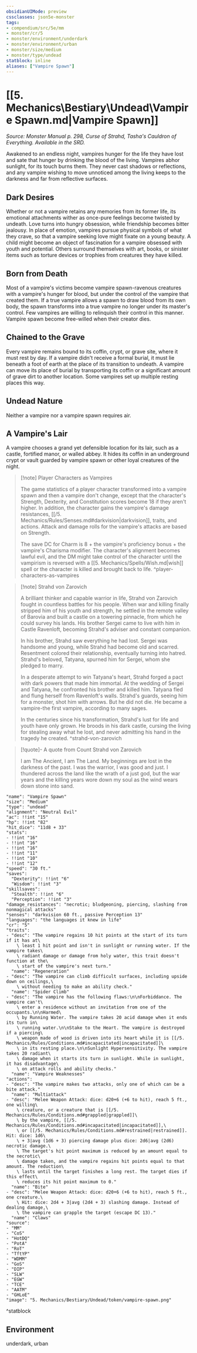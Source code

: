 ```yaml
---
obsidianUIMode: preview
cssclasses: json5e-monster
tags:
- compendium/src/5e/mm
- monster/cr/5
- monster/environment/underdark
- monster/environment/urban
- monster/size/medium
- monster/type/undead
statblock: inline
aliases: ["Vampire Spawn"]
---
```

# [[5. Mechanics\Bestiary\Undead\Vampire Spawn.md|Vampire Spawn]]
*Source: Monster Manual p. 298, Curse of Strahd, Tasha's Cauldron of Everything. Available in the SRD.*  

Awakened to an endless night, vampires hunger for the life they have lost and sate that hunger by drinking the blood of the living. Vampires abhor sunlight, for its touch burns them. They never cast shadows or reflections, and any vampire wishing to move unnoticed among the living keeps to the darkness and far from reflective surfaces.

## Dark Desires

Whether or not a vampire retains any memories from its former life, its emotional attachments wither as once-pure feelings become twisted by undeath. Love turns into hungry obsession, while friendship becomes bitter jealousy. In place of emotion, vampires pursue physical symbols of what they crave, so that a vampire seeking love might fixate on a young beauty. A child might become an object of fascination for a vampire obsessed with youth and potential. Others surround themselves with art, books, or sinister items such as torture devices or trophies from creatures they have killed.

## Born from Death

Most of a vampire's victims become vampire spawn-ravenous creatures with a vampire's hunger for blood, but under the control of the vampire that created them. If a true vampire allows a spawn to draw blood from its own body, the spawn transforms into a true vampire no longer under its master's control. Few vampires are willing to relinquish their control in this manner. Vampire spawn become free-willed when their creator dies.

## Chained to the Grave

Every vampire remains bound to its coffin, crypt, or grave site, where it must rest by day. If a vampire didn't receive a formal burial, it must lie beneath a foot of earth at the place of its transition to undeath. A vampire can move its place of burial by transporting its coffin or a significant amount of grave dirt to another location. Some vampires set up multiple resting places this way.

## Undead Nature

Neither a vampire nor a vampire spawn requires air.

## A Vampire's Lair

A vampire chooses a grand yet defensible location for its lair, such as a castle, fortified manor, or walled abbey. It hides its coffin in an underground crypt or vault guarded by vampire spawn or other loyal creatures of the night.

> [!note] Player Characters as Vampires
> 
> The game statistics of a player character transformed into a vampire spawn and then a vampire don't change, except that the character's Strength, Dexterity, and Constitution scores become 18 if they aren't higher. In addition, the character gains the vampire's damage resistances, [[/5. Mechanics/Rules/Senses.md#darkvision|darkvision]], traits, and actions. Attack and damage rolls for the vampire's attacks are based on Strength.
> 
> The save DC for Charm is 8 + the vampire's proficiency bonus + the vampire's Charisma modifier. The character's alignment becomes lawful evil, and the DM might take control of the character until the vampirism is reversed with a [[5. Mechanics/Spells/Wish.md|wish]] spell or the character is killed and brought back to life.
^player-characters-as-vampires

> [!note] Strahd von Zarovich
> 
> A brilliant thinker and capable warrior in life, Strahd von Zarovich fought in countless battles for his people. When war and killing finally stripped him of his youth and strength, he settled in the remote valley of Barovia and built a castle on a towering pinnacle, from which he could survey his lands. His brother Sergei came to live with him in Castle Ravenloft, becoming Strahd's adviser and constant companion.
> 
> In his brother, Strahd saw everything he had lost. Sergei was handsome and young, while Strahd had become old and scarred. Resentment colored their relationship, eventually turning into hatred. Strahd's beloved, Tatyana, spurned him for Sergei, whom she pledged to marry.
> 
> In a desperate attempt to win Tatyana's heart, Strahd forged a pact with dark powers that made him immortal. At the wedding of Sergei and Tatyana, he confronted his brother and killed him. Tatyana fled and flung herself from Ravenloft's walls. Strahd's guards, seeing him for a monster, shot him with arrows. But he did not die. He became a vampire-the first vampire, according to many sages.
> 
> In the centuries since his transformation, Strahd's lust for life and youth have only grown. He broods in his dark castle, cursing the living for stealing away what he lost, and never admitting his hand in the tragedy he created.
^strahd-von-zarovich

> [!quote]- A quote from Count Strahd von Zarovich  
> 
> I am The Ancient, I am The Land. My beginnings are lost in the darkness of the past. I was the warrior, I was good and just. I thundered across the land like the wrath of a just god, but the war years and the killing years wore down my soul as the wind wears down stone into sand.


```statblock
"name": "Vampire Spawn"
"size": "Medium"
"type": "undead"
"alignment": "Neutral Evil"
"ac": !!int "15"
"hp": !!int "82"
"hit_dice": "11d8 + 33"
"stats":
- !!int "16"
- !!int "16"
- !!int "16"
- !!int "11"
- !!int "10"
- !!int "12"
"speed": "30 ft."
"saves":
  "Dexterity": !!int "6"
  "Wisdom": !!int "3"
"skillsaves":
  "Stealth": !!int "6"
  "Perception": !!int "3"
"damage_resistances": "necrotic; bludgeoning, piercing, slashing from nonmagical attacks"
"senses": "darkvision 60 ft., passive Perception 13"
"languages": "the languages it knew in life"
"cr": "5"
"traits":
- "desc": "The vampire regains 10 hit points at the start of its turn if it has at\
    \ least 1 hit point and isn't in sunlight or running water. If the vampire takes\
    \ radiant damage or damage from holy water, this trait doesn't function at the\
    \ start of the vampire's next turn."
  "name": "Regeneration"
- "desc": "The vampire can climb difficult surfaces, including upside down on ceilings,\
    \ without needing to make an ability check."
  "name": "Spider Climb"
- "desc": "The vampire has the following flaws:\n\nForbiddance. The vampire can't\
    \ enter a residence without an invitation from one of the occupants.\n\nHarmed\
    \ by Running Water. The vampire takes 20 acid damage when it ends its turn in\
    \ running water.\n\nStake to the Heart. The vampire is destroyed if a piercing\
    \ weapon made of wood is driven into its heart while it is [[/5. Mechanics/Rules/Conditions.md#incapacitated|incapacitated]]\
    \ in its resting place.\n\nSunlight Hypersensitivity. The vampire takes 20 radiant\
    \ damage when it starts its turn in sunlight. While in sunlight, it has disadvantage\
    \ on attack rolls and ability checks."
  "name": "Vampire Weaknesses"
"actions":
- "desc": "The vampire makes two attacks, only one of which can be a bite attack."
  "name": "Multiattack"
- "desc": "Melee Weapon Attack: dice: d20+6 (+6 to hit), reach 5 ft., one willing\
    \ creature, or a creature that is [[/5. Mechanics/Rules/Conditions.md#grappled|grappled]]\
    \ by the vampire, [[/5. Mechanics/Rules/Conditions.md#incapacitated|incapacitated]],\
    \ or [[/5. Mechanics/Rules/Conditions.md#restrained|restrained]]. Hit: dice: 1d6\
    \ + 3|avg (1d6 + 3) piercing damage plus dice: 2d6|avg (2d6) necrotic damage.\
    \ The target's hit point maximum is reduced by an amount equal to the necrotic\
    \ damage taken, and the vampire regains hit points equal to that amount. The reduction\
    \ lasts until the target finishes a long rest. The target dies if this effect\
    \ reduces its hit point maximum to 0."
  "name": "Bite"
- "desc": "Melee Weapon Attack: dice: d20+6 (+6 to hit), reach 5 ft., one creature.\
    \ Hit: dice: 2d4 + 3|avg (2d4 + 3) slashing damage. Instead of dealing damage,\
    \ the vampire can grapple the target (escape DC 13)."
  "name": "Claws"
"source":
- "MM"
- "CoS"
- "HotDQ"
- "PotA"
- "RoT"
- "TftYP"
- "WDMM"
- "GoS"
- "DIP"
- "SLW"
- "EGW"
- "TCE"
- "AATM"
- "GHLoE"
"image": "5. Mechanics/Bestiary/Undead/token/vampire-spawn.png"
```
^statblock

## Environment

underdark, urban
